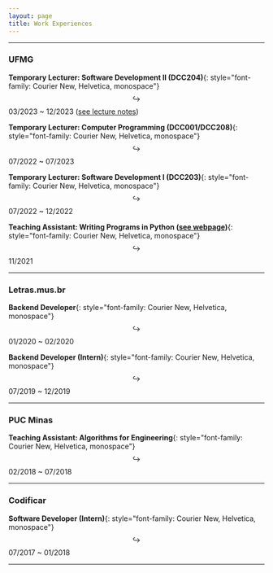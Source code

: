 ```yaml
---
layout: page
title: Work Experiences
---
```


---

### UFMG

**Temporary Lecturer: Software Development II (DCC204)**{: style="font-family: Courier New, Helvetica, monospace"}  
$$ \hookrightarrow $$ 03/2023 ~ 12/2023 ([see lecture notes](https://github.com/luigidcsoares/teaching-dcc204-pds2))  

**Temporary Lecturer: Computer Programming (DCC001/DCC208)**{: style="font-family: Courier New, Helvetica, monospace"}  
$$ \hookrightarrow $$ 07/2022 ~ 07/2023

**Temporary Lecturer: Software Development I (DCC203)**{: style="font-family: Courier New, Helvetica, monospace"}  
$$ \hookrightarrow $$ 07/2022 ~ 12/2022  

**Teaching Assistant: Writing Programs in Python ([see webpage](http://curso-python.dcc.ufmg.br/))**{: style="font-family: Courier New, Helvetica, monospace"}  
$$ \hookrightarrow $$ 11/2021

---

### Letras.mus.br

**Backend Developer**{: style="font-family: Courier New, Helvetica, monospace"}  
$$ \hookrightarrow $$ 01/2020 ~ 02/2020  

**Backend Developer (Intern)**{: style="font-family: Courier New, Helvetica, monospace"}  
$$ \hookrightarrow $$ 07/2019 ~ 12/2019  

---

### PUC Minas

**Teaching Assistant: Algorithms for Engineering**{: style="font-family: Courier New, Helvetica, monospace"}  
$$ \hookrightarrow $$ 02/2018 ~ 07/2018  

---

### Codificar

**Software Developer (Intern)**{: style="font-family: Courier New, Helvetica, monospace"}  
$$ \hookrightarrow $$ 07/2017 ~ 01/2018  

---
